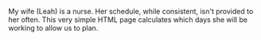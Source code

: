 My wife (Leah) is a nurse. Her schedule, while consistent, isn't provided to her often. This very simple HTML page calculates which days she will be working to allow us to plan.

